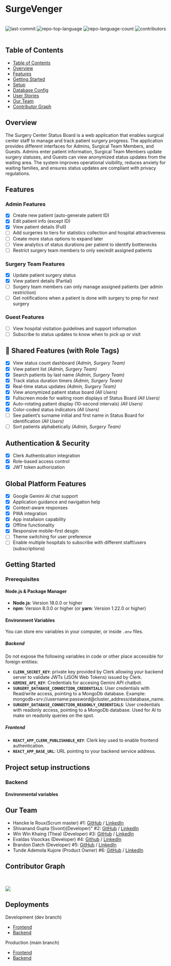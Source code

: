 # SurgeVenger
<div align="left">
    <div style="display: inline-block;">
    <br>
	<img src="https://img.shields.io/github/last-commit/chingu-voyages/V56-tier3-team-32?style=default&logo=git&logoColor=white&color=474747" alt="last-commit">
	<img src="https://img.shields.io/github/languages/top/chingu-voyages/V56-tier3-team-32?style=default&color=474747" alt="repo-top-language">
	<img src="https://img.shields.io/github/languages/count/chingu-voyages/V56-tier3-team-32?style=default&color=474747" alt="repo-language-count">
  <img src="https://img.shields.io/github/contributors/chingu-voyages/V56-tier3-team-32?style=default&color=474747" alt="contributors">    
  </div>
</div>
<br clear="left"/>

##  Table of Contents

- [Table of Contents](#table-of-contents)
- [Overview](#overview)
- [Features](#features)
- [Getting Started](#getting-started)
- [Setup](#setup)
- [Database Config](#database-config)
- [User Stories](#user-stories)
- [Our Team](#our-team)
- [Contributor Graph](#contributor-graph)

## Overview

The Surgery Center Status Board is a web application that enables surgical center staff to manage and track patient surgery progress. The application provides different interfaces for Admins, Surgical Team Members, and Guests. Admins enter patient information, Surgical Team Members update surgery statuses, and Guests can view anonymized status updates from the waiting area. The system improves operational visibility, reduces anxiety for waiting families, and ensures status updates are compliant with privacy regulations.

## Features

### Admin Features
- [X] Create new patient (auto-generate patient ID)
- [X] Edit patient info (except ID)
- [X] View patient details (Full)
- [ ] Add surgeries to tiers for statistics collection and hospital attractiveness
- [ ] Create more status options to expand later
- [ ] View analytics of status durations per patient to identify bottlenecks
- [ ] Restrict surgery team members to only see/edit assigned patients

### Surgery Team Features
- [X] Update patient surgery status
- [X] View patient details (Partial)
- [ ] Surgery team members can only manage assigned patients (per admin restriction)
- [ ] Get notifications when a patient is done with surgery to prep for next surgery

### Guest Features
- [ ] View hospital visitation guidelines and support information
- [ ] Subscribe to status updates to know when to pick up or visit

## 🔄 Shared Features (with Role Tags)
- [X] View status count dashboard _(Admin, Surgery Team)_
- [X] View patient list _(Admin, Surgery Team)_
- [X] Search patients by last name _(Admin, Surgery Team)_
- [X] Track status duration timers _(Admin, Surgery Team)_
- [X] Real-time status updates _(Admin, Surgery Team)_
- [X] View anonymized patient status board _(All Users)_
- [X] Fullscreen mode for waiting room displays of Status Board _(All Users)_
- [X] Auto-rotating patient display (10-second intervals) _(All Users)_
- [X] Color-coded status indicators _(All Users)_
- [ ] See patient’s surname initial and first name in Status Board for identification _(All Users)_
- [ ] Sort patients alphabetically _(Admin, Surgery Team)_

## Authentication & Security
- [X] Clerk Authentication integration
- [X] Role-based access control
- [X] JWT token authorization

## Global Platform Features
- [X] Google Gemini AI chat support
- [X] Application guidance and navigation help
- [X] Context-aware responses
- [X] PWA integration
- [X] App installaion capability
- [X] Offline functionality
- [X] Responsive mobile-first desgin
- [ ] Theme switching for user preference
- [ ] Enable multiple hospitals to subscribe with different staff/users (subscriptions)

##  Getting Started

###  Prerequisites

#### Node.js & Package Manager
- **Node.js**: Version 18.0.0 or higher
- **npm**: Version 8.0.0 or higher (or **yarn**: Version 1.22.0 or higher)

#### Environment Variables

You can store env variables in your computer, or inside `.env` files.

##### Backend

Do not expose the following variables in code or other place accessible for foreign entities:

- **`CLERK_SECRET_KEY`**: private key provided by Clerk allowing your backend server to validate JWTs (JSON Web Tokens) issued by Clerk.
- **`GEMINI_API_KEY`**: Credentials for accesing Gemini API chatbot.
- **`SURGERY_DATABASE_CONNECTION_CREDENTIALS`**: User credentials with Read/write access, pointing to a MongoDb database. Example: mongodb+srv://username:password@cluster_address/database_name.
- **`SURGERY_DATABASE_CONNECTION_READONLY_CREDENTIALS`**: User credentials with readonly access, pointing to a MongoDb database. Used for AI to make on readonly queries on the spot.

##### Frontend

- **`REACT_APP_CLERK_PUBLISHABLE_KEY`**: Clerk key used to enable frontend authentication.
- **`REACT_APP_BASE_URL`**: URL pointing to your backend service address.

## Project setup instructions

### Backend

#### Environmental variables

## Our Team

- Hancke le Roux(Scrum master) #1: [GitHub](https://github.com/HawkCoding) / [LinkedIn](https://www.linkedin.com/in/hancke-chris-le-roux-19981206za/)
- Shivanand Gupta (Svont)(Developer)" #2: [GitHub](https://github.com/Shivanand-0) / [LinkedIn](https://www.linkedin.com/in/ishivanandgupta/)
- Win Win Khaing (Thea) (Developer) #3: [GitHub](https://github.com/TheaWin) / [LinkedIn](https://www.linkedin.com/in/thea-win/)
- Evaldas Visockas (Developer) #4: [Github](https://github.com/EvalVis) / [LinkedIn](https://www.linkedin.com/in/evaldas-visockas/)
- Brandon Datch (Developer) #5: [GitHub](https://github.com/Brandon-Isaac) / [LinkedIn](https://linkedin.com/in/isaac-datch-947067288)
- Tunde Ademola Kujore (Product Owner) #6: [GitHub](https://github.com/Dhemmyhardy) / [LinkedIn](https://linkedin.com/in/tundeademolakujore/)

## <summary>Contributor Graph</summary>
<br>
<p align="left">
   <a href="https://github.com{/chingu-voyages/V56-tier3-team-32/}graphs/contributors">
      <img src="https://contrib.rocks/image?repo=chingu-voyages/V56-tier3-team-32">
   </a>
</p>
</details>

## Deployments

Development (dev branch)
- [Frontend](https://v56-tier3-team-32dev-git-dev-evaldas-projects-1b81790e.vercel.app/)
- [Backend](https://surgery-status.onrender.com)

Production (main branch)
- [Frontend](https://v56-tier3-team-32main.vercel.app)
- [Backend](https://v56-tier3-team-32.onrender.com)
